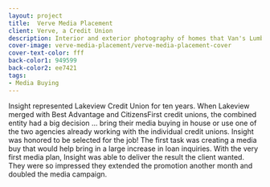```yaml
---
layout: project
title:  Verve Media Placement
client: Verve, a Credit Union
description: Interior and exterior photography of homes that Van's Lumber has built.
cover-image: verve-media-placement/verve-media-placement-cover
cover-text-color: fff
back-color1: 949599
back-color2: ee7421
tags:
- Media Buying
---
```


Insight represented Lakeview Credit Union for ten years. When Lakeview merged with Best Advantage and CitizensFirst credit unions, the combined entity had a big decision … bring their media buying in house or use one of the two agencies already working with the individual credit unions. Insight was honored to be selected for the job! The first task was creating a media buy that would help bring in a large increase in loan inquiries. With the very first media plan, Insight was able to deliver the result the client wanted. They were so impressed they extended the promotion another month and doubled the media campaign.
